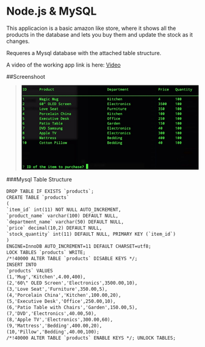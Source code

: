 # Node.js & MySQL

This applicacion is a basic amazon like store, where it shows all the products in the database and lets you buy them and update the stock as it changes. 

Requeres a Mysql database with the attached table structure.



A video of the working app link is here: 
[Video](https://youtu.be/oQrM7uoP4m4)

##Screenshoot
> ![GitHub Logo](images/Screenshot.jpg)


###Mysql Table Structure
````
DROP TABLE IF EXISTS `products`;
CREATE TABLE `products` 
( 
`item_id` int(11) NOT NULL AUTO_INCREMENT,
`product_name` varchar(100) DEFAULT NULL,
`department_name` varchar(50) DEFAULT NULL,
`price` decimal(10,2) DEFAULT NULL, 
`stock_quantity` int(11) DEFAULT NULL, PRIMARY KEY (`item_id`) 
) 
ENGINE=InnoDB AUTO_INCREMENT=11 DEFAULT CHARSET=utf8;
LOCK TABLES `products` WRITE;
/*!40000 ALTER TABLE `products` DISABLE KEYS */;
INSERT INTO 
`products` VALUES 
(1,'Mug','Kitchen',4.00,400),
(2,'60\" OLED Screen','Electronics',3500.00,10),
(3,'Love Seat','Furniture',350.00,5),
(4,'Porcelain China','Kitchen',100.00,20),
(5,'Executive Desk','Office',250.00,10),
(6,'Patio Table with Chairs','Garden',150.00,5),
(7,'DVD','Electronics',40.00,50),
(8,'Apple TV','Electronics',300.00,60),
(9,'Mattress','Bedding',400.00,20),
(10,'Pillow','Bedding',40.00,100);
/*!40000 ALTER TABLE `products` ENABLE KEYS */; UNLOCK TABLES; 
````